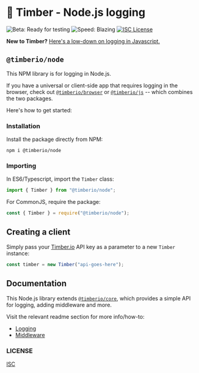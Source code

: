 # 🌲 Timber - Node.js logging

![Beta: Ready for testing](https://img.shields.io/badge/early_release-beta-green.svg)
![Speed: Blazing](https://img.shields.io/badge/speed-blazing%20%F0%9F%94%A5-brightgreen.svg)
[![ISC License](https://img.shields.io/badge/license-ISC-ff69b4.svg)](LICENSE.md)

**New to Timber?** [Here's a low-down on logging in Javascript.](https://github.com/timberio/timber-js)

## `@timberio/node`

This NPM library is for logging in Node.js.

If you have a universal or client-side app that requires logging in the browser, check out [`@timberio/browser`](https://github.com/timberio/timber-js/tree/master/packages/browser) or [`@timberio/js`](https://github.com/timberio/timber-js/tree/master/packages/js) -- which combines the two packages.

Here's how to get started:

### Installation

Install the package directly from NPM:

```
npm i @timberio/node
```

### Importing

In ES6/Typescript, import the `Timber` class:

```typescript
import { Timber } from "@timberio/node";
```

For CommonJS, require the package:

```js
const { Timber } = require("@timberio/node");
```

## Creating a client

Simply pass your [Timber.io](https://timber.io) API key as a parameter to a new `Timber` instance:

```typescript
const timber = new Timber("api-goes-here");
```

## Documentation

This Node.js library extends [`@timberio/core`](https://github.com/timberio/timber-js/tree/master/packages/core), which provides a simple API for logging, adding middleware and more.

Visit the relevant readme section for more info/how-to:

- [Logging](https://github.com/timberio/timber-js/tree/master/packages/core#logging)
- [Middleware](https://github.com/timberio/timber-js/tree/master/packages/core#middleware)

### LICENSE

[ISC](LICENSE.md)
